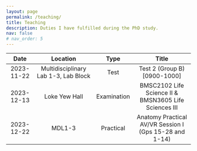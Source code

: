 ```yaml
---
layout: page
permalink: /teaching/
title: Teaching
description: Duties I have fulfilled during the PhD study.
nav: false
# nav_order: 5
---
```

| <center> Date </center> | <center> Location </center> | <center> Type </center> | <center> Title </center> |
| :---: | :---: | :---: | :---: |
| 2023-11-22 | Multidisciplinary Lab 1-3, Lab Block | Test | Test 2 (Group B) [0900-1000] |
| 2023-12-13 | Loke Yew Hall | Examination | BMSC2102 Life Science II & BMSN3605 Life Sciences III |
| 2023-12-22 | MDL1-3 | Practical | Anatomy Practical AV/VR Session I (Gps 15-28 and 1-14) |